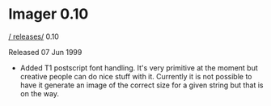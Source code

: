# Imager 0.10

[ / ](..) [releases/](./) 0.10

Released 07 Jun 1999

- Added T1 postscript font handling. It's very primitive  at the moment but creative people can do nice stuff   with it.  Currently it is not possible to have it   generate an image of the correct size for a given string   but that is on the way.